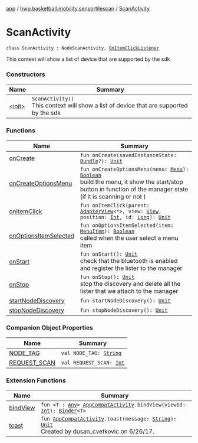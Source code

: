 [app](../../index.md) / [hwp.basketball.mobility.sensortilescan](../index.md) / [ScanActivity](.)

# ScanActivity

`class ScanActivity : NodeScanActivity, `[`OnItemClickListener`](https://developer.android.com/reference/android/widget/AdapterView/OnItemClickListener.html)

This context will show a list of device that are supported by the sdk

### Constructors

| Name | Summary |
|---|---|
| [&lt;init&gt;](-init-.md) | `ScanActivity()`<br>This context will show a list of device that are supported by the sdk |

### Functions

| Name | Summary |
|---|---|
| [onCreate](on-create.md) | `fun onCreate(savedInstanceState: `[`Bundle`](https://developer.android.com/reference/android/os/Bundle.html)`?): `[`Unit`](https://kotlinlang.org/api/latest/jvm/stdlib/kotlin/-unit/index.html) |
| [onCreateOptionsMenu](on-create-options-menu.md) | `fun onCreateOptionsMenu(menu: `[`Menu`](https://developer.android.com/reference/android/view/Menu.html)`): `[`Boolean`](https://kotlinlang.org/api/latest/jvm/stdlib/kotlin/-boolean/index.html)<br>build the menu, it show the start/stop button in function of the manager state (if it is scanning or not ) |
| [onItemClick](on-item-click.md) | `fun onItemClick(parent: `[`AdapterView`](https://developer.android.com/reference/android/widget/AdapterView.html)`<*>, view: `[`View`](https://developer.android.com/reference/android/view/View.html)`, position: `[`Int`](https://kotlinlang.org/api/latest/jvm/stdlib/kotlin/-int/index.html)`, id: `[`Long`](https://kotlinlang.org/api/latest/jvm/stdlib/kotlin/-long/index.html)`): `[`Unit`](https://kotlinlang.org/api/latest/jvm/stdlib/kotlin/-unit/index.html) |
| [onOptionsItemSelected](on-options-item-selected.md) | `fun onOptionsItemSelected(item: `[`MenuItem`](https://developer.android.com/reference/android/view/MenuItem.html)`): `[`Boolean`](https://kotlinlang.org/api/latest/jvm/stdlib/kotlin/-boolean/index.html)<br>called when the user select a menu item |
| [onStart](on-start.md) | `fun onStart(): `[`Unit`](https://kotlinlang.org/api/latest/jvm/stdlib/kotlin/-unit/index.html)<br>check that the bluetooth is enabled and register the lister to the manager |
| [onStop](on-stop.md) | `fun onStop(): `[`Unit`](https://kotlinlang.org/api/latest/jvm/stdlib/kotlin/-unit/index.html)<br>stop the discovery and delete all the lister that we attach to the manager |
| [startNodeDiscovery](start-node-discovery.md) | `fun startNodeDiscovery(): `[`Unit`](https://kotlinlang.org/api/latest/jvm/stdlib/kotlin/-unit/index.html) |
| [stopNodeDiscovery](stop-node-discovery.md) | `fun stopNodeDiscovery(): `[`Unit`](https://kotlinlang.org/api/latest/jvm/stdlib/kotlin/-unit/index.html) |

### Companion Object Properties

| Name | Summary |
|---|---|
| [NODE_TAG](-n-o-d-e_-t-a-g.md) | `val NODE_TAG: `[`String`](https://kotlinlang.org/api/latest/jvm/stdlib/kotlin/-string/index.html) |
| [REQUEST_SCAN](-r-e-q-u-e-s-t_-s-c-a-n.md) | `val REQUEST_SCAN: `[`Int`](https://kotlinlang.org/api/latest/jvm/stdlib/kotlin/-int/index.html) |

### Extension Functions

| Name | Summary |
|---|---|
| [bindView](../../hwp.basketball.mobility.util/android.support.v7.app.-app-compat-activity/bind-view.md) | `fun <T : `[`Any`](https://kotlinlang.org/api/latest/jvm/stdlib/kotlin/-any/index.html)`> `[`AppCompatActivity`](https://developer.android.com/reference/android/support/v7/app/AppCompatActivity.html)`.bindView(viewId: `[`Int`](https://kotlinlang.org/api/latest/jvm/stdlib/kotlin/-int/index.html)`): `[`Binder`](../../hwp.basketball.mobility.util/-binder/index.md)`<T>` |
| [toast](../../hwp.basketball.mobility.util/android.support.v7.app.-app-compat-activity/toast.md) | `fun `[`AppCompatActivity`](https://developer.android.com/reference/android/support/v7/app/AppCompatActivity.html)`.toast(message: `[`String`](https://kotlinlang.org/api/latest/jvm/stdlib/kotlin/-string/index.html)`): `[`Unit`](https://kotlinlang.org/api/latest/jvm/stdlib/kotlin/-unit/index.html)<br>Created by dusan_cvetkovic on 6/26/17. |
